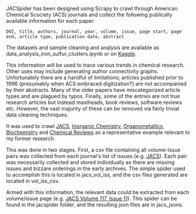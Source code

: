 JACSpider has been designed using Scrapy to crawl through American Chemical Scociety (ACS) journals and collect the following publically available information for each paper:

	DOI, title, authors, journal, year, volume, issue, page start, page end, article type, publication date, abstract

The datasets and sample cleaning and analysis are available as data_analysis_iron_sulfur_clusters.ipynb or on [Kaggle](https://www.kaggle.com/jroddy33/american-chemical-society-journals).

This information will be used to trace various trends in chemical research. Other uses may include generating author connectivity graphs. Unfortunately there are a handful of limitations; articles published prior to 1996 (presumably when ACS embraced digitization?) are not accompanied by their abstracts. Many of the older papers have miscategorized article types and are plagued by typos. Finally, some of the entries are not true research articles but instead mastheads, book reviews, software reviews etc. However, the vast majority of these can be removed via fairly trivial data cleaning techniques.

It was used to crawl [JACS](https://pubs.acs.org/journal/jacsat), [Inorganic Chemistry](https://pubs.acs.org/journal/inocaj), [Organometallics](https://pubs.acs.org/journal/orgnd7), [Biochemistry](https://pubs.acs.org/journal/bichaw) and [Chemical Reviews](https://pubs.acs.org/journal/chreay) as a representative example relevant to my former research.

This was done in two stages. First, a csv file containing all volume-issue pairs was collected from each journal's list of issues (e.g. [JACS](https://pubs.acs.org/loi/jacsat/group/d1990.y1999)). Each pair was necessarily collected and stored individually as there are missing issues and bizzare orderings in the early archives. The simple spider used to accomplish this is located in jacs_vol_iss, and the csv files generated are located in vol_iss_csv.

Armed with this information, the relevant data could be extracted from each volume/issue page (e.g. [JACS Volume 117, Issue 11](https://pubs.acs.org/toc/jacsat/117/11)). This spider can be found in the jacspider folder, and the resulting json files are in jacs_jsons.
